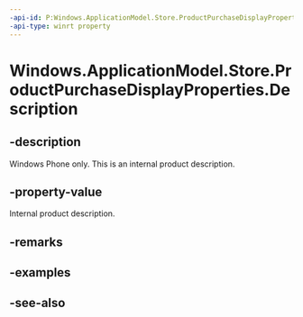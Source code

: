 ----api-id: P:Windows.ApplicationModel.Store.ProductPurchaseDisplayProperties.Description
-api-type: winrt property
---<!-- Property syntaxpublic string Description { get;  set; }--># Windows.ApplicationModel.Store.ProductPurchaseDisplayProperties.Description## -descriptionWindows Phone only. This is an internal product description.## -property-valueInternal product description.## -remarks## -examples## -see-also